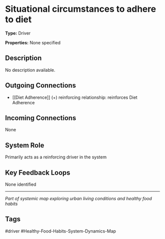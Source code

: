 # Situational circumstances to adhere to diet

**Type:** Driver

**Properties:** None specified

## Description
No description available.

## Outgoing Connections
- [[Diet Adherence]] (+) reinforcing relationship: reinforces Diet Adherence

## Incoming Connections
None

## System Role
Primarily acts as a reinforcing driver in the system

## Key Feedback Loops
None identified

---
*Part of systemic map exploring urban living conditions and healthy food habits*

## Tags
#driver #Healthy-Food-Habits-System-Dynamics-Map
